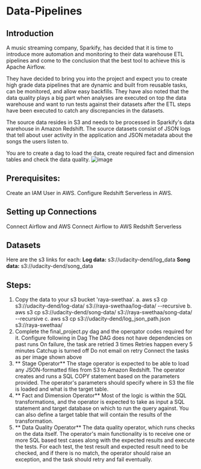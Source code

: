 # Data-Pipelines
## Introduction
A music streaming company, Sparkify, has decided that it is time to introduce more automation and monitoring to their data warehouse ETL pipelines and come to the conclusion that the best tool to achieve this is Apache Airflow.

They have decided to bring you into the project and expect you to create high grade data pipelines that are dynamic and built from reusable tasks, can be monitored, and allow easy backfills. They have also noted that the data quality plays a big part when analyses are executed on top the data warehouse and want to run tests against their datasets after the ETL steps have been executed to catch any discrepancies in the datasets.

The source data resides in S3 and needs to be processed in Sparkify's data warehouse in Amazon Redshift. The source datasets consist of JSON logs that tell about user activity in the application and JSON metadata about the songs the users listen to.

You are to create a dag to load the data, create required fact and dimension tables and check the data quality.
![image](https://github.com/SwethaaRaya/Data-Pipelines/assets/90500990/d94ddbcc-648d-4f67-b821-afd15edc41cc)

## Prerequisites:
Create an IAM User in AWS.
Configure Redshift Serverless in AWS.
## Setting up Connections
Connect Airflow and AWS
Connect Airflow to AWS Redshift Serverless

## Datasets
Here are the s3 links for each:
**Log data:** s3://udacity-dend/log_data
**Song data:** s3://udacity-dend/song_data

## Steps:
1. Copy the data to your s3 bucket 'raya-swethaa'.
  a. aws s3 cp s3://udacity-dend/log-data/ s3://raya-swethaa/log-data/ --recursive
  b. aws s3 cp s3://udacity-dend/song-data/ s3://raya-swethaa/song-data/ --recursive
  c. aws s3 cp s3://udacity-dend/log_json_path.json s3://raya-swethaa/
2. Complete the final_project.py dag and the operqator codes required for it.
  Configure following in Dag
    The DAG does not have dependencies on past runs
      On failure, the task are retried 3 times
      Retries happen every 5 minutes
      Catchup is turned off
      Do not email on retry
  Connect the tasks as per image shown above
4. ** Stage Operator**
  The stage operator is expected to be able to load any JSON-formatted files from S3 to Amazon Redshift. The operator creates and runs a SQL COPY statement based on the parameters provided. The operator's parameters 
  should specify where in S3 the file is loaded and what is the target table.
5. ** Fact and Dimension Operator**
  Most of the logic is within the SQL transformations, and the operator is expected to take as input a SQL statement and target database on which to run the query against. You can also define a target table that will 
  contain the results of the transformation.
6. ** Data Quality Operator**
  The data quality operator, which runs checks on the data itself. The operator's main functionality is to receive one or more SQL based test cases along with the expected results and execute the tests. For each test, the 
  test result and expected result need to be checked, and if there is no match, the operator should raise an exception, and the task should retry and fail eventually.
